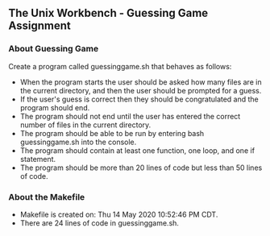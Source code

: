 ## The Unix Workbench - Guessing Game Assignment
### About Guessing Game
Create a program called guessinggame.sh that behaves as follows:
- When the program starts the user should be asked how many files are in the current directory, and then the user should be prompted for a guess.
- If the user's guess is correct then they should be congratulated and the program should end.
- The program should not end until the user has entered the correct number of files in the current directory.
- The program should be able to be run by entering bash guessinggame.sh into the console.
- The program should contain at least one function, one loop, and one if statement.
- The program should be more than 20 lines of code but less than 50 lines of code.
  

### About the Makefile
- Makefile is created on:  Thu 14 May 2020 10:52:46 PM CDT.
- There are 24 lines of code in guessinggame.sh.
  

